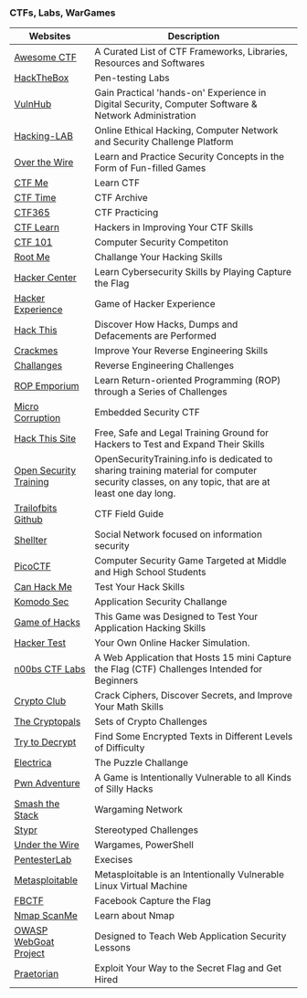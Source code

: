 ### <a name="training"></a>CTFs, Labs, WarGames
| Websites | Description | 
| ------ | ------ |
| [Awesome CTF](https://apsdehal.in/awesome-ctf/) | A Curated List of CTF Frameworks, Libraries, Resources and Softwares |
| [HackTheBox](https://hackthebox.eu) | Pen-testing Labs |
| [VulnHub](https://www.vulnhub.com/) | Gain Practical 'hands-on' Experience in Digital Security, Computer Software & Network Administration |
| [Hacking-LAB](https://www.hacking-lab.com/) | Online Ethical Hacking, Computer Network and Security Challenge Platform |
| [Over the Wire](http://overthewire.org/wargames/) | Learn and Practice Security Concepts in the Form of Fun-filled Games |
| [CTF Me](https://ctfs.me/) | Learn CTF |
| [CTF Time](https://ctftime.org/) | CTF Archive |
| [CTF365](https://ctf365.com/) | CTF Practicing |
| [CTF Learn](https://ctflearn.com/) | Hackers in Improving Your CTF Skills |
| [CTF 101](https://ctf101.org/) | Computer Security Competiton |
| [Root Me](https://www.root-me.org/?lang=en) | Challange Your Hacking Skills |
| [Hacker Center](https://hackcenter.com/sign-in) | Learn Cybersecurity Skills by Playing Capture the Flag |
| [Hacker Experience](https://hackerexperience.com/) | Game of Hacker Experience |
| [Hack This](https://www.hackthis.co.uk/) | Discover How Hacks, Dumps and Defacements are Performed |
| [Crackmes](https://crackmes.one/) | Improve Your Reverse Engineering Skills |
| [Challanges](https://challenges.re/) | Reverse Engineering Challenges |
| [ROP Emporium](https://ropemporium.com/) | Learn Return-oriented Programming (ROP) through a Series of Challenges  |
| [Micro Corruption](https://microcorruption.com/login) | Embedded Security CTF |
| [Hack This Site](https://www.hackthissite.org/) | Free, Safe and Legal Training Ground for Hackers to Test and Expand Their Skills |
| [Open Security Training](http://opensecuritytraining.info/Training.html) | OpenSecurityTraining.info is dedicated to sharing training material for computer security classes, on any topic, that are at least one day long.| 
| [Trailofbits Github](https://trailofbits.github.io/ctf/) | CTF Field Guide |
| [Shellter](https://shellterlabs.com) | Social Network focused on information security |
| [PicoCTF](https://picoctf.com/) | Computer Security Game Targeted at Middle and High School Students |
| [Can Hack Me](https://canhack.me/) | Test Your Hack Skills |
| [Komodo Sec](https://ctf.komodosec.com/index.php) | Application Security Challange |
| [Game of Hacks](http://www.gameofhacks.com/) | This Game was Designed to Test Your Application Hacking Skills |
| [Hacker Test](http://www.hackertest.net/) | Your Own Online Hacker Simulation. |
| [n00bs CTF Labs](http://ctf.infosecinstitute.com/index.php) | A Web Application that Hosts 15 mini Capture the Flag (CTF) Challenges Intended for Beginners |
| [Crypto Club](https://www.cryptoclub.org/) | Crack Ciphers, Discover Secrets, and Improve Your Math Skills |
| [The Cryptopals](https://cryptopals.com/) | Sets of Crypto Challenges |
| [Try to Decrypt](https://www.trytodecrypt.com/index.php) | Find Some Encrypted Texts in Different Levels of Difficulty |
| [Electrica](http://www.caesum.com/game/) | The Puzzle Challange |
| [Pwn Adventure](https://pwnadventure.com/) | A Game is Intentionally Vulnerable to all Kinds of Silly Hacks |
| [Smash the Stack](http://smashthestack.org/wargames.html) | Wargaming Network |
| [Stypr](https://chall.stypr.com/) | Stereotyped Challenges |
| [Under the Wire](https://underthewire.tech/wargames) | Wargames, PowerShell |
| [PentesterLab](https://pentesterlab.com/exercises?dir=desc&only=free&sort=published_at) | Execises |
| [Metasploitable](https://sourceforge.net/projects/metasploitable/files/Metasploitable2/) | Metasploitable is an Intentionally Vulnerable Linux Virtual Machine |
| [FBCTF](https://github.com/facebook/fbctf) | Facebook Capture the Flag |
| [Nmap ScanMe](http://scanme.nmap.org/) | Learn about Nmap |
| [OWASP WebGoat Project](https://www.owasp.org/index.php/Category:OWASP_WebGoat_Project) | Designed to Teach Web Application Security Lessons |
| [Praetorian](https://www.praetorian.com/challenges/pwnable) | Exploit Your Way to the Secret Flag and Get Hired |
